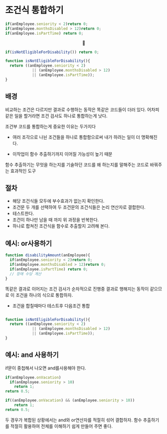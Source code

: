 # 조건식 통합하기

```JavaScript
if(anEmployee.seniority < 2)return 0;
if(anEmployee.monthsDisabled > 12)return 0;
if(anEmployee.isPartTime) return 0;
```

<center>🔽</center>

```JavaScript
if(isNotEligibleForDisability()) return 0;

function isNotEligibleForDisability(){
  return ((anEmployee.seniority < 2)
            || (anEmployee.monthsDisabled > 12)
            || (anEmployee.isPartTime));
}
```

## 배경

비교하는 조건은 다르지만 결과로 수행하는 동작은 똑같은 코드들이 더러 있다. 어차피 같은 일을 할거라면 조건 검사도 하나로 통합하는게 낫다.

조건부 코드를 통합하는게 중요한 이유는 두가지다

-   여러 조각으로 나뉜 조건들을 하나로 통합함으로써 내가 하려는 일이 더 명확해진다.

-   이작업이 함수 추출하기까지 이어질 가능성이 높기 때문

함수 추출하기는 무엇을 하는지를 기술하던 코드를 왜 하는지를 말해주는 코드로 바꿔주는 효과적인 도구

## 절차

-   해당 조건식들 모두에 부수효과가 없는지 확인한다.
-   조건문 두 개를 선택하여 두 조건문의 조건식들은 논리 연산자로 결합한다.
-   테스트한다.
-   조건이 하나만 남을 때 까지 위 과정을 반복한다.
-   하나로 합쳐진 조건식을 함수로 추출할지 고려해 본다.

## 예시: or사용하기

```JavaScript
function disabilityAmount(anEmployee){
  if(anEmployee.seniority < 2)return 0;
  if(anEmployee.monthsDisabled > 12)return 0;
  if(anEmployee.isPartTime) return 0;
  // 장애 수당 계산
}
```

똑같은 결과로 이어지는 조건 검사가 순차적으로 진행중 결과로 행해지는 동작이 같으므로 이 조건을 하나의 식으로 통합하자.

-   조건을 합칠때마다 테스트후 다음조건 통합

```JavaScript

function isNotEligibleForDisability(){
  return ((anEmployee.seniority < 2)
            || (anEmployee.monthsDisabled > 12)
            || (anEmployee.isPartTime));
}
```

## 예시: and 사용하기

if문이 중첩해서 나오면 and를사용해야 한다.

```JavaScript
if(anEmployee.onVacation)
  if(anEmployee.seniority > 10)
    return 1;
return 0.5;
```

```JavaScript
if((anEmployee.onVacation) && (anEmployee.seniority > 10))
    return 1;
return 0.5;
```

두 경우가 복합된 상황에서는 and와 or연산자를 적절히 섞어 결합하자. 함수 추출하기를 적절히 활용하여 전체를 이해하기 쉽게 만들어 주면 좋다.

